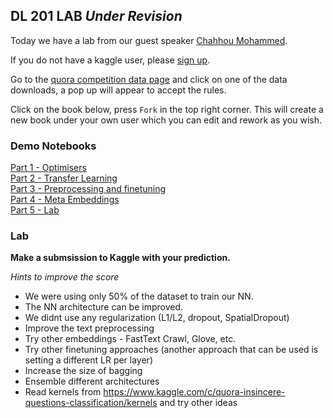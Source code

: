 ## DL 201 LAB *Under Revision*
  
Today we have a lab from our guest speaker [Chahhou Mohammed](https://docs.google.com/presentation/d/e/2PACX-1vRFn2idmx2dIu0Q2cfQaTKsPqdVX3rO2Yb9JTnm2jFX1BnEdvdVBAVmBLRzRE5y05m0ALhwMvjZ3mTg/pub?start=true&loop=false&delayms=3000). 

If you do not have a kaggle user, please [sign up](https://www.kaggle.com/).  
  
Go to the [quora competition data page](https://www.kaggle.com/c/quora-insincere-questions-classification/data) and click on one of the data downloads, a pop up will appear to accept the rules.
  
Click on the book below, press `Fork` in the top right corner. This will create a new book under your own user which you can edit and rework as you wish.   

### Demo Notebooks
[Part 1 - Optimisers](https://www.kaggle.com/mchahhou/part1-optimizers)   
[Part 2 - Transfer Learning](https://www.kaggle.com/mchahhou/part2-transfer-learning)  
[Part 3 - Preprocessing and finetuning](https://www.kaggle.com/mchahhou/part3-preprocessing-and-finetuning)  
[Part 4 - Meta Embeddings](https://www.kaggle.com/mchahhou/part4-meta-embeddings)   
[Part 5 - Lab](https://www.kaggle.com/mchahhou/part5-lab)    

### Lab 
**Make a submsission to Kaggle with your prediction.**
 
*Hints to improve the score* 
* We were using only 50% of the dataset to train our NN.
* The NN architecture can be improved.
* We didnt use any regularization (L1/L2, dropout, SpatialDropout)
* Improve the text preprocessing
* Try other embeddings - FastText Crawl, Glove, etc. 
* Try other finetuning approaches (another approach that can be used is setting a different LR per layer)
* Increase the size of bagging
* Ensemble different architectures
* Read kernels from https://www.kaggle.com/c/quora-insincere-questions-classification/kernels and try other ideas
